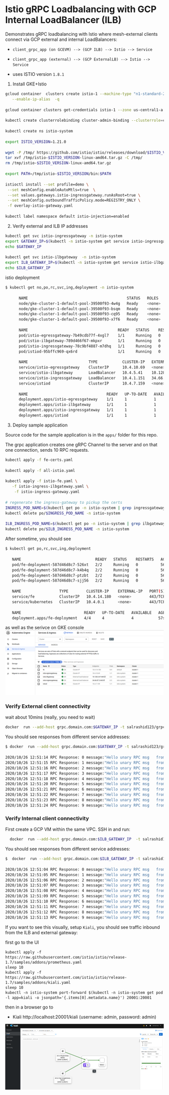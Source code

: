 
# Istio gRPC Loadbalancing with GCP Internal LoadBalancer (ILB)


Demonstrates gRPC loadbalancing with Istio where mesh-external clients connect via GCP external and internal LoadBalancers:

- `client_grpc_app (on GCEVM) --> (GCP ILB) --> Istio --> Service`

- `client_grpc_app (external) --> (GCP ExternalLB) --> Istio --> Service`


- uses ISTIO version `1.8.1`

1) Install GKE+Istio

```bash
gcloud container  clusters create istio-1 --machine-type "n1-standard-2" --zone us-central1-a  --num-nodes 4 \
   --enable-ip-alias  -q

gcloud container clusters get-credentials istio-1 --zone us-central1-a

kubectl create clusterrolebinding cluster-admin-binding --clusterrole=cluster-admin --user=$(gcloud config get-value core/account)

kubectl create ns istio-system

export ISTIO_VERSION=1.21.0

wget -P /tmp/ https://github.com/istio/istio/releases/download/$ISTIO_VERSION/istio-$ISTIO_VERSION-linux-amd64.tar.gz
tar xvf /tmp/istio-$ISTIO_VERSION-linux-amd64.tar.gz -C /tmp/
rm /tmp/istio-$ISTIO_VERSION-linux-amd64.tar.gz

export PATH=/tmp/istio-$ISTIO_VERSION/bin:$PATH

istioctl install --set profile=demo \
 --set meshConfig.enableAutoMtls=true  \
 --set values.gateways.istio-ingressgateway.runAsRoot=true \
 --set meshConfig.outboundTrafficPolicy.mode=REGISTRY_ONLY \
 -f overlay-istio-gateway.yaml

kubectl label namespace default istio-injection=enabled
```


2) Verify external and ILB IP addresses

```bash
kubectl get svc istio-ingressgateway -n istio-system
export GATEWAY_IP=$(kubectl -n istio-system get service istio-ingressgateway -o jsonpath='{.status.loadBalancer.ingress[0].ip}')
echo $GATEWAY_IP

kubectl get svc istio-ilbgateway  -n istio-system
export ILB_GATEWAY_IP=$(kubectl -n istio-system get service istio-ilbgateway -o jsonpath='{.status.loadBalancer.ingress[0].ip}')
echo $ILB_GATEWAY_IP
```

istio deployment

```bash
$ kubectl get no,po,rc,svc,ing,deployment -n istio-system

      NAME                                            STATUS   ROLES    AGE   VERSION
      node/gke-cluster-1-default-pool-39500f93-4w4g   Ready    <none>   32m   v1.18.9-gke.2501
      node/gke-cluster-1-default-pool-39500f93-bsqm   Ready    <none>   32m   v1.18.9-gke.2501
      node/gke-cluster-1-default-pool-39500f93-cq95   Ready    <none>   32m   v1.18.9-gke.2501
      node/gke-cluster-1-default-pool-39500f93-x7f6   Ready    <none>   32m   v1.18.9-gke.2501

      NAME                                        READY   STATUS    RESTARTS   AGE
      pod/istio-egressgateway-7b49cdb77f-4xgl7    1/1     Running   0          10m
      pod/istio-ilbgateway-789d466f67-mkpxr       1/1     Running   0          10m
      pod/istio-ingressgateway-78c9bf4887-m7dhq   1/1     Running   0          10m
      pod/istiod-95bffc969-qx6rd                  1/1     Running   0          11m

      NAME                           TYPE           CLUSTER-IP   EXTERNAL-IP   PORT(S)                                         AGE
      service/istio-egressgateway    ClusterIP      10.4.10.69   <none>        80/TCP,443/TCP,15443/TCP                        10m
      service/istio-ilbgateway       LoadBalancer   10.4.5.41    10.128.0.47   443:31057/TCP                                   10m
      service/istio-ingressgateway   LoadBalancer   10.4.1.151   34.66.87.2    443:31310/TCP                                   10m
      service/istiod                 ClusterIP      10.4.7.159   <none>        15010/TCP,15012/TCP,443/TCP,15014/TCP,853/TCP   11m

      NAME                                   READY   UP-TO-DATE   AVAILABLE   AGE
      deployment.apps/istio-egressgateway    1/1     1            1           10m
      deployment.apps/istio-ilbgateway       1/1     1            1           10m
      deployment.apps/istio-ingressgateway   1/1     1            1           10m
      deployment.apps/istiod                 1/1     1            1           11m
```

3) Deploy sample application

Source code for the sample application is in the `apps/` folder for this repo.

The grpc application creates one gRPC Channel to the server and on that one connection, sends 10 RPC requests.

```bash
kubectl apply -f fe-certs.yaml

kubectl apply -f all-istio.yaml 

kubectl apply -f istio-fe.yaml \
   -f istio-ingress-ilbgateway.yaml \
    -f istio-ingress-gateway.yaml

# regenerate the ingress-gateway to pickup the certs
INGRESS_POD_NAME=$(kubectl get po -n istio-system | grep ingressgateway\- | awk '{print$1}'); echo ${INGRESS_POD_NAME};
kubectl delete po/$INGRESS_POD_NAME -n istio-system

ILB_INGRESS_POD_NAME=$(kubectl get po -n istio-system | grep ilbgateway\- | awk '{print$1}'); echo ${INGRESS_POD_ILB_INGRESS_POD_NAMENAME};
kubectl delete po/$ILB_INGRESS_POD_NAME -n istio-system
```

After sometime, you should see

```bash
$ kubectl get po,rc,svc,ing,deployment 

   NAME                                 READY   STATUS    RESTARTS   AGE
   pod/fe-deployment-587d46d8c7-526xt   2/2     Running   0          56s
   pod/fe-deployment-587d46d8c7-k4b4q   2/2     Running   0          56s
   pod/fe-deployment-587d46d8c7-ptzbt   2/2     Running   0          56s
   pod/fe-deployment-587d46d8c7-sjj56   2/2     Running   0          56s

   NAME                 TYPE        CLUSTER-IP    EXTERNAL-IP   PORT(S)   AGE
   service/fe           ClusterIP   10.4.14.180   <none>        443/TCP   57s
   service/kubernetes   ClusterIP   10.4.0.1      <none>        443/TCP   29m

   NAME                            READY   UP-TO-DATE   AVAILABLE   AGE
   deployment.apps/fe-deployment   4/4     4            4           57s

```

as well as the serivce on GKE console
![images/gke_ilb.png](images/gke_ilb.png)


### Verify External client connectivity

wait about 10mins (really, you need to wait)
```bash
docker  run --add-host grpc.domain.com:$GATEWAY_IP -t salrashid123/grpc_backend /grpc_client --host grpc.domain.com:443
```

You should see responses from different service addresses:

```bash
$ docker  run --add-host grpc.domain.com:$GATEWAY_IP -t salrashid123/grpc_backend /grpc_client --host grpc.domain.com:443

2020/10/26 12:51:14 RPC Response: 0 message:"Hello unary RPC msg   from hostname fe-deployment-587d46d8c7-526xt" 
2020/10/26 12:51:15 RPC Response: 1 message:"Hello unary RPC msg   from hostname fe-deployment-587d46d8c7-sjj56" 
2020/10/26 12:51:16 RPC Response: 2 message:"Hello unary RPC msg   from hostname fe-deployment-587d46d8c7-k4b4q" 
2020/10/26 12:51:17 RPC Response: 3 message:"Hello unary RPC msg   from hostname fe-deployment-587d46d8c7-ptzbt" 
2020/10/26 12:51:18 RPC Response: 4 message:"Hello unary RPC msg   from hostname fe-deployment-587d46d8c7-526xt" 
2020/10/26 12:51:20 RPC Response: 5 message:"Hello unary RPC msg   from hostname fe-deployment-587d46d8c7-sjj56" 
2020/10/26 12:51:21 RPC Response: 6 message:"Hello unary RPC msg   from hostname fe-deployment-587d46d8c7-k4b4q" 
2020/10/26 12:51:22 RPC Response: 7 message:"Hello unary RPC msg   from hostname fe-deployment-587d46d8c7-ptzbt" 
2020/10/26 12:51:23 RPC Response: 8 message:"Hello unary RPC msg   from hostname fe-deployment-587d46d8c7-526xt" 
2020/10/26 12:51:24 RPC Response: 9 message:"Hello unary RPC msg   from hostname fe-deployment-587d46d8c7-sjj56"
```

### Verify Internal client connectivity

First create a GCP VM within the same VPC.  SSH in and run:
  
```bash
  docker  run --add-host grpc.domain.com:$ILB_GATEWAY_IP  -t salrashid123/grpc_backend /grpc_client --host grpc.domain.com:443 
```

You should see responses from different service addresses:

```bash
$  docker  run --add-host grpc.domain.com:$ILB_GATEWAY_IP -t salrashid123/grpc_backend /grpc_client --host grpc.domain.com:443

2020/10/26 12:51:04 RPC Response: 0 message:"Hello unary RPC msg   from hostname fe-deployment-587d46d8c7-sjj56" 
2020/10/26 12:51:05 RPC Response: 1 message:"Hello unary RPC msg   from hostname fe-deployment-587d46d8c7-k4b4q" 
2020/10/26 12:51:06 RPC Response: 2 message:"Hello unary RPC msg   from hostname fe-deployment-587d46d8c7-ptzbt" 
2020/10/26 12:51:07 RPC Response: 3 message:"Hello unary RPC msg   from hostname fe-deployment-587d46d8c7-526xt" 
2020/10/26 12:51:08 RPC Response: 4 message:"Hello unary RPC msg   from hostname fe-deployment-587d46d8c7-sjj56" 
2020/10/26 12:51:09 RPC Response: 5 message:"Hello unary RPC msg   from hostname fe-deployment-587d46d8c7-k4b4q" 
2020/10/26 12:51:10 RPC Response: 6 message:"Hello unary RPC msg   from hostname fe-deployment-587d46d8c7-ptzbt" 
2020/10/26 12:51:11 RPC Response: 7 message:"Hello unary RPC msg   from hostname fe-deployment-587d46d8c7-526xt" 
2020/10/26 12:51:12 RPC Response: 8 message:"Hello unary RPC msg   from hostname fe-deployment-587d46d8c7-sjj56" 
2020/10/26 12:51:13 RPC Response: 9 message:"Hello unary RPC msg   from hostname fe-deployment-587d46d8c7-k4b4q"
```

If you want to see this visually, setup `Kiali`, you should see traffic inbound from the ILB and external gateway:

first go to the UI
```
kubectl apply -f https://raw.githubusercontent.com/istio/istio/release-1.7/samples/addons/prometheus.yaml
sleep 10
kubectl apply -f https://raw.githubusercontent.com/istio/istio/release-1.7/samples/addons/kiali.yaml
sleep 10
kubectl -n istio-system port-forward $(kubectl -n istio-system get pod -l app=kiali -o jsonpath='{.items[0].metadata.name}') 20001:20001
```
then in a browser go to

* Kiali http://localhost:20001/kiali (username: admin, password: admin)

![images/kiali_grpc.png](images/kiali_grpc.png)

